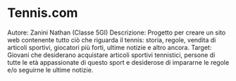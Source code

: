 # Tennis.com
Autore: Zanini Nathan (Classe 5GI)
Descrizione: Progetto per creare un sito web contenente tutto ciò che riguarda il tennis: storia, regole, vendita di articoli sportivi, giocatori più forti, ultime notizie e altro ancora.
Target: Giovani che desiderano acquistare articoli sportivi tennistici, persone di tutte le età appassionate di questo sport e desiderose di impararne le regole e/o seguirne le ultime notizie.
